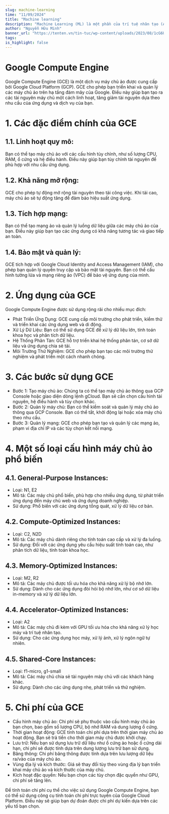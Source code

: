 ```yaml
---
slug: machine-learning
time: "11/09/2024"
title: "Machine learning"
description: "Machine Learning (ML) là một phần của trí tuệ nhân tạo (AI) mà chúng ta dùng để xây dựng các mô hình hoặc chương trình máy tính có khả năng tự học từ dữ liệu."
author: "Nguyễn Hữu Minh"
banner_url: "https://tenten.vn/tin-tuc/wp-content/uploads/2023/08/1cG6U1qstYDijh9bPL42e-Q.jpg"
tags:
is_highlight: false
---
```


# Google Compute Engine

Google Compute Engine (GCE) là một dịch vụ máy chủ ảo được cung cấp bởi Google Cloud Platform (GCP).
GCE cho phép bạn triển khai và quản lý các máy chủ ảo trên hạ tầng đám mây của Google.
Điều này giúp bạn tạo ra các tài nguyên máy chủ một cách linh hoạt, tăng giảm tài nguyên dựa theo nhu cầu của ứng dụng và dịch vụ của bạn.

# 1. Các đặc điểm chính của GCE

## 1.1. Linh hoạt quy mô:

Bạn có thể tạo máy chủ ảo với các cấu hình tùy chỉnh, như số lượng CPU, RAM, ổ cứng và hệ điều hành.
Điều này giúp bạn tùy chỉnh tài nguyên để phù hợp với nhu cầu ứng dụng.

## 1.2. Khả năng mở rộng:

GCE cho phép tự động mở rộng tài nguyên theo tải công việc.
Khi tải cao, máy chủ ảo sẽ tự động tăng để đảm bảo hiệu suất ứng dụng.

## 1.3. Tích hợp mạng:

Bạn có thể tạo mạng ảo và quản lý luồng dữ liệu giữa các máy chủ ảo của bạn.
Điều này giúp bạn tạo các ứng dụng có khả năng tương tác và giao tiếp an toàn.

## 1.4. Bảo mật và quản lý:

GCE tích hợp với Google Cloud Identity and Access Management (IAM), cho phép bạn quản lý quyền truy cập và bảo mật tài nguyên.
Bạn có thể cấu hình tường lửa và mạng riêng ảo (VPC) để bảo vệ ứng dụng của mình.

# 2. Ứng dụng của GCE

Google Compute Engine được sử dụng rộng rãi cho nhiều mục đích:

- Phát Triển Ứng Dụng:
GCE cung cấp môi trường cho phát triển, kiểm thử và triển khai các ứng dụng web và di động.
- Xử Lý Dữ Liệu:
Bạn có thể sử dụng GCE để xử lý dữ liệu lớn, tính toán khoa học và phân tích dữ liệu.
- Hệ Thống Phân Tán:
GCE hỗ trợ triển khai hệ thống phân tán, cơ sở dữ liệu và ứng dụng chia sẻ tải.
- Môi Trường Thử Nghiệm:
GCE cho phép bạn tạo các môi trường thử nghiệm và phát triển một cách nhanh chóng.

# 3. Các bước sử dụng GCE

- Bước 1: Tạo máy chủ ảo:
Chúng ta có thể tạo máy chủ ảo thông qua GCP Console hoặc giao diện dòng lệnh gCloud.
Bạn sẽ cần chọn cấu hình tài nguyên, hệ điều hành và tùy chọn khác.
- Bước 2: Quản lý máy chủ:
Bạn có thể kiểm soát và quản lý máy chủ ảo thông qua GCP Console.
Bạn có thể tắt, khởi động lại hoặc xóa máy chủ theo nhu cầu.
- Bước 3: Quản lý mạng:
GCE cho phép bạn tạo và quản lý các mạng ảo, phạm vi địa chỉ IP và các tùy chọn kết nối mạng.

# 4. Một số loại cấu hình máy chủ ảo phổ biến

## 4.1. General-Purpose Instances:

- Loại: N1, E2
- Mô tả: Các máy chủ phổ biến, phù hợp cho nhiều ứng dụng, từ phát triển ứng dụng đến máy chủ web và ứng dụng doanh nghiệp.
- Sử dụng: Phổ biến với các ứng dụng tổng quát, xử lý dữ liệu cơ bản.

## 4.2. Compute-Optimized Instances:

- Loại: C2, N2D
- Mô tả: Các máy chủ dành riêng cho tính toán cao cấp và xử lý đa luồng.
- Sử dụng: Đối với các ứng dụng yêu cầu hiệu suất tính toán cao, như phân tích dữ liệu, tính toán khoa học.

## 4.3. Memory-Optimized Instances:

- Loại: M2, R2
- Mô tả: Các máy chủ được tối ưu hóa cho khả năng xử lý bộ nhớ lớn.
- Sử dụng: Dành cho các ứng dụng đòi hỏi bộ nhớ lớn, như cơ sở dữ liệu in-memory và xử lý dữ liệu lớn.

## 4.4. Accelerator-Optimized Instances:

- Loại: A2
- Mô tả: Các máy chủ đi kèm với GPU tối ưu hóa cho khả năng xử lý học máy và trí tuệ nhân tạo.
- Sử dụng: Cho các ứng dụng học máy, xử lý ảnh, xử lý ngôn ngữ tự nhiên.

## 4.5. Shared-Core Instances:

- Loại: f1-micro, g1-small
- Mô tả: Các máy chủ chia sẻ tài nguyên máy chủ với các khách hàng khác.
- Sử dụng: Dành cho các ứng dụng nhẹ, phát triển và thử nghiệm.

# 5. Chi phí của GCE

- Cấu hình máy chủ ảo: Chi phí sẽ phụ thuộc vào cấu hình máy chủ ảo bạn chọn, bao gồm số lượng CPU, bộ nhớ RAM và dung lượng ổ cứng.
- Thời gian hoạt động: GCE tính toán chi phí dựa trên thời gian máy chủ ảo hoạt động. Bạn sẽ trả tiền cho thời gian máy chủ được khởi chạy.
- Lưu trữ: Nếu bạn sử dụng lưu trữ dữ liệu như ổ cứng ảo hoặc ổ cứng dài hạn, chi phí sẽ được tính dựa trên dung lượng lưu trữ bạn sử dụng.
- Băng thông: Chi phí băng thông được tính dựa trên lưu lượng dữ liệu ra/vào của máy chủ ảo.
- Vùng địa lý và kích thước: Giá sẽ thay đổi tùy theo vùng địa lý bạn triển khai máy chủ ảo và kích thước của máy chủ.
- Kích hoạt đặc quyền: Nếu bạn chọn các tùy chọn đặc quyền như GPU, chi phí sẽ tăng lên.

Để tính toán chi phí cụ thể cho việc sử dụng Google Compute Engine, bạn có thể sử dụng công cụ tính toán chi phí trực tuyến của Google Cloud Platform.
Điều này sẽ giúp bạn dự đoán được chi phí dự kiến dựa trên các yếu tố bạn chọn.
